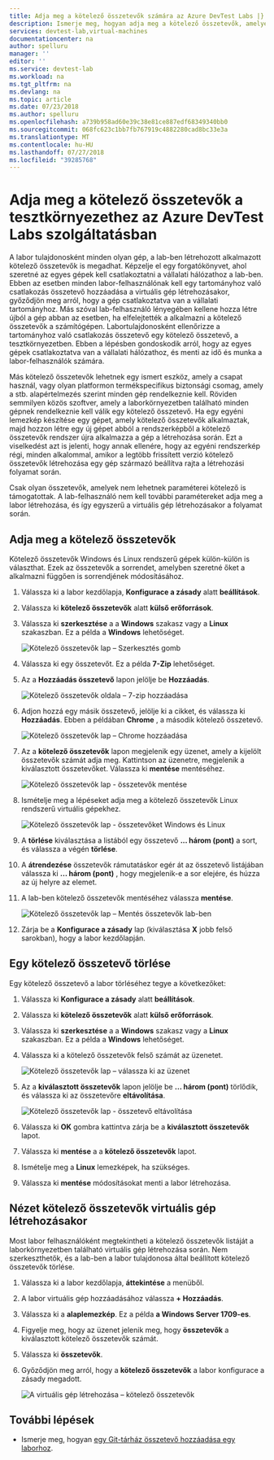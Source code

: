 ```yaml
---
title: Adja meg a kötelező összetevők számára az Azure DevTest Labs |} A Microsoft Docs
description: Ismerje meg, hogyan adja meg a kötelező összetevők, amelyek a virtuális gépeken (VM) a tesztkörnyezetben bármely felhasználó által kiválasztott összetevők telepítése előtt telepíteni kell.
services: devtest-lab,virtual-machines
documentationcenter: na
author: spelluru
manager: ''
editor: ''
ms.service: devtest-lab
ms.workload: na
ms.tgt_pltfrm: na
ms.devlang: na
ms.topic: article
ms.date: 07/23/2018
ms.author: spelluru
ms.openlocfilehash: a739b958ad60e39c38e81ce887edf68349340bb0
ms.sourcegitcommit: 068fc623c1bb7fb767919c4882280cad8bc33e3a
ms.translationtype: MT
ms.contentlocale: hu-HU
ms.lasthandoff: 07/27/2018
ms.locfileid: "39285768"
---
```

# <a name="specify-mandatory-artifacts-for-your-lab-in-azure-devtest-labs"></a>Adja meg a kötelező összetevők a tesztkörnyezethez az Azure DevTest Labs szolgáltatásban
A labor tulajdonosként minden olyan gép, a lab-ben létrehozott alkalmazott kötelező összetevők is megadhat. Képzelje el egy forgatókönyvet, ahol szeretné az egyes gépek kell csatlakoztatni a vállalati hálózathoz a lab-ben. Ebben az esetben minden labor-felhasználónak kell egy tartományhoz való csatlakozás összetevő hozzáadása a virtuális gép létrehozásakor, győződjön meg arról, hogy a gép csatlakoztatva van a vállalati tartományhoz. Más szóval lab-felhasználó lényegében kellene hozza létre újból a gép abban az esetben, ha elfelejtették a alkalmazni a kötelező összetevők a számítógépen. Labortulajdonosként ellenőrizze a tartományhoz való csatlakozás összetevő egy kötelező összetevő, a tesztkörnyezetben. Ebben a lépésben gondoskodik arról, hogy az egyes gépek csatlakoztatva van a vállalati hálózathoz, és menti az idő és munka a labor-felhasználók számára.
 
Más kötelező összetevők lehetnek egy ismert eszköz, amely a csapat használ, vagy olyan platformon termékspecifikus biztonsági csomag, amely a stb. alapértelmezés szerint minden gép rendelkeznie kell. Röviden semmilyen közös szoftver, amely a laborkörnyezetben található minden gépnek rendelkeznie kell válik egy kötelező összetevő. Ha egy egyéni lemezkép készítése egy gépet, amely kötelező összetevők alkalmaztak, majd hozzon létre egy új gépet abból a rendszerképből a kötelező összetevők rendszer újra alkalmazza a gép a létrehozása során. Ezt a viselkedést azt is jelenti, hogy annak ellenére, hogy az egyéni rendszerkép régi, minden alkalommal, amikor a legtöbb frissített verzió kötelező összetevők létrehozása egy gép származó beállítva rajta a létrehozási folyamat során. 
 
Csak olyan összetevők, amelyek nem lehetnek paraméterei kötelező is támogatottak. A lab-felhasználó nem kell további paramétereket adja meg a labor létrehozása, és így egyszerű a virtuális gép létrehozásakor a folyamat során. 

## <a name="specify-mandatory-artifacts"></a>Adja meg a kötelező összetevők
Kötelező összetevők Windows és Linux rendszerű gépek külön-külön is választhat. Ezek az összetevők a sorrendet, amelyben szeretné őket a alkalmazni függően is sorrendjének módosításához. 

1. Válassza ki a labor kezdőlapja, **Konfigurace a zásady** alatt **beállítások**. 
3. Válassza ki **kötelező összetevők** alatt **külső erőforrások**. 
4. Válassza ki **szerkesztése** a a **Windows** szakasz vagy a **Linux** szakaszban. Ez a példa a **Windows** lehetőséget. 

    ![Kötelező összetevők lap – Szerkesztés gomb](media/devtest-lab-mandatory-artifacts/mandatory-artifacts-edit-button.png)
4. Válassza ki egy összetevőt. Ez a példa **7-Zip** lehetőséget. 
5. Az a **Hozzáadás összetevő** lapon jelölje be **Hozzáadás**. 

    ![Kötelező összetevők oldala – 7-zip hozzáadása](media/devtest-lab-mandatory-artifacts/add-seven-zip.png)
6. Adjon hozzá egy másik összetevő, jelölje ki a cikket, és válassza ki **Hozzáadás**. Ebben a példában **Chrome** , a második kötelező összetevő.

    ![Kötelező összetevők lap – Chrome hozzáadása](media/devtest-lab-mandatory-artifacts/add-chrome.png)
7. Az a **kötelező összetevők** lapon megjelenik egy üzenet, amely a kijelölt összetevők számát adja meg. Kattintson az üzenetre, megjelenik a kiválasztott összetevőket. Válassza ki **mentése** mentéséhez. 

    ![Kötelező összetevők lap - összetevők mentése](media/devtest-lab-mandatory-artifacts/save-artifacts.png)
8. Ismételje meg a lépéseket adja meg a kötelező összetevők Linux rendszerű virtuális gépekhez. 
    
    ![Kötelező összetevők lap - összetevőket Windows és Linux](media/devtest-lab-mandatory-artifacts/windows-linux-artifacts.png)
9. A **törlése** kiválasztása a listából egy összetevő **... három (pont)**  a sort, és válassza a végén **törlése**. 
10. A **átrendezése** összetevők rámutatáskor egér át az összetevő listájában válassza ki **... három (pont)**  , hogy megjelenik-e a sor elejére, és húzza az új helyre az elemet. 
11. A lab-ben kötelező összetevők mentéséhez válassza **mentése**. 

    ![Kötelező összetevők lap – Mentés összetevők lab-ben](media/devtest-lab-mandatory-artifacts/save-to-lab.png)
12. Zárja be a **Konfigurace a zásady** lap (kiválasztása **X** jobb felső sarokban), hogy a labor kezdőlapján.  

## <a name="delete-a-mandatory-artifact"></a>Egy kötelező összetevő törlése
Egy kötelező összetevő a labor törléséhez tegye a következőket: 

1. Válassza ki **Konfigurace a zásady** alatt **beállítások**. 
2. Válassza ki **kötelező összetevők** alatt **külső erőforrások**. 
3. Válassza ki **szerkesztése** a a **Windows** szakasz vagy a **Linux** szakaszban. Ez a példa a **Windows** lehetőséget. 
4. Válassza ki a kötelező összetevők felső számát az üzenetet. 

    ![Kötelező összetevők lap – válassza ki az üzenet](media/devtest-lab-mandatory-artifacts/select-message-artifacts.png)
5. Az a **kiválasztott összetevők** lapon jelölje be **... három (pont)**  törlődik, és válassza ki az összetevőre **eltávolítása**. 
    
    ![Kötelező összetevők lap - összetevő eltávolítása](media/devtest-lab-mandatory-artifacts/remove-artifact.png)
6. Válassza ki **OK** gombra kattintva zárja be a **kiválasztott összetevők** lapot. 
7. Válassza ki **mentése** a a **kötelező összetevők** lapot.
8. Ismételje meg a **Linux** lemezképek, ha szükséges. 
9. Válassza ki **mentése** módosításokat menti a labor létrehozása. 

## <a name="view-mandatory-artifacts-when-creating-a-vm"></a>Nézet kötelező összetevők virtuális gép létrehozásakor
Most labor felhasználóként megtekintheti a kötelező összetevők listáját a laborkörnyezetben található virtuális gép létrehozása során. Nem szerkeszthetők, és a lab-ben a labor tulajdonosa által beállított kötelező összetevők törlése.

1. Válassza ki a labor kezdőlapja, **áttekintése** a menüből.
2. A labor virtuális gép hozzáadásához válassza **+ Hozzáadás**. 
3. Válassza ki a **alaplemezkép**. Ez a példa **a Windows Server 1709-es**.
4. Figyelje meg, hogy az üzenet jelenik meg, hogy **összetevők** a kiválasztott kötelező összetevők számát. 
5. Válassza ki **összetevők**. 
6. Győződjön meg arról, hogy a **kötelező összetevők** a labor konfigurace a zásady megadott. 

    ![A virtuális gép létrehozása – kötelező összetevők](media/devtest-lab-mandatory-artifacts/create-vm-artifacts.png)

## <a name="next-steps"></a>További lépések
* Ismerje meg, hogyan [egy Git-tárház összetevő hozzáadása egy laborhoz](devtest-lab-add-artifact-repo.md).

